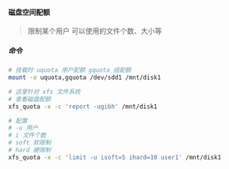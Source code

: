 #### 磁盘空间配额
> 限制某个用户 可以使用的文件个数、大小等

##### 命令
```bash
# 挂载时 uquota 用户配额 gquota 组配额
mount -o uquota,gquota /dev/sdd1 /mnt/disk1

# 这里针对 xfs 文件系统
# 查看磁盘配额 
xfs_quota -x -c 'report -ugibh' /mnt/disk1

# 配置 
# -u 用户
# i 文件个数
# soft 软限制
# hard 硬限制
xfs_quota -x -c 'limit -u isoft=5 ihard=10 user1' /mnt/disk1
```
